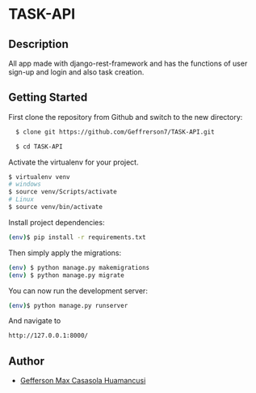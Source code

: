 # TASK-API

## Description
All app made with django-rest-framework and has the functions of user sign-up and login and also task creation.

## Getting Started

First clone the repository from Github and switch to the new directory:
```bash
  $ clone git https://github.com/Geffrerson7/TASK-API.git
```

```bash
  $ cd TASK-API
```

Activate the virtualenv for your project.

```sh
$ virtualenv venv
# windows
$ source venv/Scripts/activate
# Linux
$ source venv/bin/activate
```

Install project dependencies:
```sh
(env)$ pip install -r requirements.txt
```

Then simply apply the migrations:
```sh
(env) $ python manage.py makemigrations
(env) $ python manage.py migrate
```

You can now run the development server:
```sh
(env)$ python manage.py runserver
```

And navigate to
```sh
http://127.0.0.1:8000/
```

## Author

- [Gefferson Max Casasola Huamancusi](https://www.github.com/Geffrerson7)
